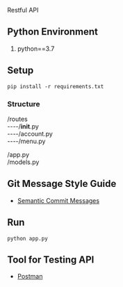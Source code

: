 Restful API

## Python Environment
1. python==3.7

## Setup
```
pip install -r requirements.txt
```

### Structure 

/routes   
----/__init__.py  
----/account.py  
----/menu.py  

/app.py   
/models.py   


## Git Message Style Guide

* [Semantic Commit Messages](https://gist.github.com/joshbuchea/6f47e86d2510bce28f8e7f42ae84c716)


## Run
```
python app.py
```

## Tool for Testing API

* [Postman](https://www.getpostman.com/downloads/)